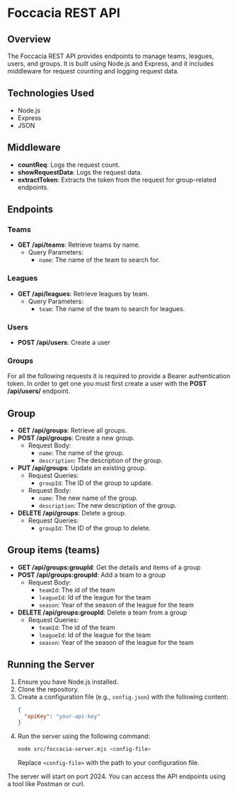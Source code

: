 # Foccacia REST API

## Overview

The Foccacia REST API provides endpoints to manage teams, leagues, users, and groups. It is built using Node.js and Express, and it includes middleware for request counting and logging request data.

## Technologies Used

- Node.js
- Express
- JSON

## Middleware

- **countReq**: Logs the request count.
- **showRequestData**: Logs the request data.
- **extractToken**: Extracts the token from the request for group-related endpoints.

## Endpoints

### Teams

- **GET /api/teams**: Retrieve teams by name.
  - Query Parameters:
    - `name`: The name of the team to search for.

### Leagues

- **GET /api/leagues**: Retrieve leagues by team.
  - Query Parameters:
    - `team`: The name of the team to search for leagues.

### Users

- **POST /api/users**: Create a user

### Groups

For all the following requests it is required to provide a Bearer authentication token.
In order to get one you must first create a user with the **POST /api/users/** endpoint.

## Group

- **GET /api/groups**: Retrieve all groups.
- **POST /api/groups**: Create a new group.
  - Request Body:
    - `name`: The name of the group.
    - `description`: The description of the group.
- **PUT /api/groups**: Update an existing group.
  - Request Queries:
    - `groupId`: The ID of the group to update.
  - Request Body:
    - `name`: The new name of the group.
    - `description`: The new description of the group.
- **DELETE /api/groups**: Delete a group.
  - Request Queries:
    - `groupId`: The ID of the group to delete.

## Group items (teams)

- **GET /api/groups:groupId**: Get the details and items of a group
- **POST /api/groups:groupId**: Add a team to a group
  - Request Body:
    - `teamId`: The id of the team
    - `leagueId`: Id of the league for the team
    - `season`: Year of the season of the league for the team
- **DELETE /api/groups:groupId**: Delete a team from a group
  - Request Queries:
    - `teamId`: The id of the team
    - `leagueId`: Id of the league for the team
    - `season`: Year of the season of the league for the team

## Running the Server

1. Ensure you have Node.js installed.
2. Clone the repository.
3. Create a configuration file (e.g., `config.json`) with the following content:
   ```json
   {
     "apiKey": "your-api-key"
   }
   ```
4. Run the server using the following command:
   ```sh
   node src/foccacia-server.mjs <config-file>
   ```
   Replace `<config-file>` with the path to your configuration file.

The server will start on port 2024. You can access the API endpoints using a tool like Postman or curl.

